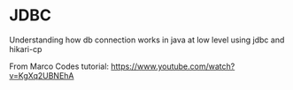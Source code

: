 # JDBC

Understanding how db connection works in java at low level using jdbc and hikari-cp

From Marco Codes tutorial: https://www.youtube.com/watch?v=KgXq2UBNEhA
